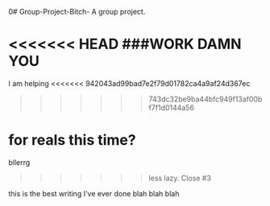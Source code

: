 0# Group-Project-Bitch-
A group project.

<<<<<<< HEAD
###WORK DAMN YOU
=======
I am helping
<<<<<<< 942043ad99bad7e2f79d01782ca4a9af24d367ec
>>>>>>> 743dc32be9ba44bfc949f13af00bf7f1d0144a56

for reals this time?
=======


bllerrg
>>>>>>> less lazy. Close #3


this is the best writing I've ever done blah blah blah
